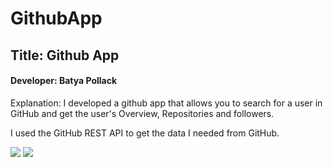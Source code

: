 # GithubApp

<h2> Title: Github App </h2>
<h4> Developer: Batya Pollack </h4>

Explanation: I developed a github app that allows you to search for a user in GitHub and get the user's Overview, Repositories and followers.

I used the GitHub REST API to get the data I needed from GitHub.


<img src = "https://user-images.githubusercontent.com/70886925/107127508-3d372b00-68bf-11eb-887d-3b57963571d6.PNG" />
<img src="https://user-images.githubusercontent.com/70886925/107127509-3e685800-68bf-11eb-90ea-3ee609ad33a8.PNG" />
